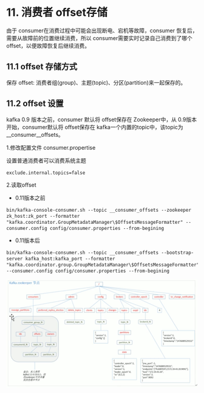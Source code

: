 # 11. 消费者 offset存储

由于 consumer在消费过程中可能会出现断电、宕机等故障，consumer 恢复后，需要从故障前的位置继续消费，所以 consumer需要实时记录自己消费到了哪个offset，以便故障恢复后继续消费。

## 11.1 offset 存储方式
保存 offset: 消费者组(group)、主题(topic)、分区(partition)来一起保存的。


## 11.2 offset 设置
kafka 0.9 版本之前，consumer 默认将 offset保存在 Zookeeper中，从 0.9版本开始，consumer默认将 offset保存在 kafka一个内置的topic中，该topic为 __consumer__offsets。

1.修改配置文件 consumer.propertise

设置普通消费者可以消费系统主题

```
exclude.internal.topics=false
```

2.读取offset

* 0.11版本之前

```
bin/kafka-console-consumer.sh --topic __consumer_offsets --zookeeper zk_host:zk_port --formatter "kafka.coordinator.GroupMetadataManager\$OffsetsMessageFormatter" --consumer.config config/consumer.properties --from-begining
```
* 0.11版本后
```
bin/kafka-console-consumer.sh --topic __consumer_offsets --bootstrap-server kafka_host:kafka_port --formatter "kafka.coordinator.group.GroupMetadataManager\$OffsetsMessageFormatter" --consumer.config config/consumer.properties --from-begining
```

![](../assets/offset存储.png)
